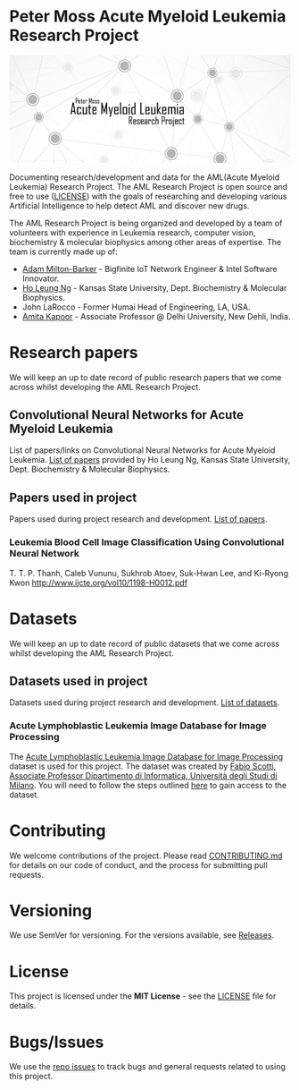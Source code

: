# Peter Moss Acute Myeloid Leukemia Research Project
![Peter Moss Acute Myeloid Leukemia Research Project](Media/Images/Banner-Social.jpg)

Documenting research/development and data for the AML(Acute Myeloid Leukemia) Research Project. The AML Research Project is open source and free to use ([LICENSE](https://github.com/AMLResearchProject/AML-Classifiers/blob/master/LICENSE "LICENSE")) with the goals of researching and developing various Artificial Intelligence to help detect AML and discover new drugs.

The AML Research Project is being organized and developed by a team of volunteers with experience in Leukemia research, computer vision, biochemistry & molecular biophysics among other areas of expertise. The team is currently made up of:

- [Adam Milton-Barker](https://github.com/AdamMiltonBarker "Adam Milton-Barker") - Bigfinite IoT Network Engineer & Intel Software Innovator.
- [Ho Leung Ng](https://github.com/holeung "Ho  Leung Ng") - Kansas State University, Dept. Biochemistry & Molecular Biophysics.
- John LaRocco - Former Humai Head of Engineering, LA, USA.
- [Amita Kapoor](https://github.com/amita-kapoor "Amita Kapoor") - Associate Professor @ Delhi University, New Dehli, India.

# Research papers
We will keep an up to date record of public research papers that we come across whilst developing the AML Research Project. 

## Convolutional Neural Networks for Acute Myeloid Leukemia
List of papers/links on Convolutional Neural Networks for Acute Myeloid Leukemia. [List of papers](https://github.com/AMLResearchProject/AML-Classifiers/blob/master/Papers/CNN-AML-Papers.md "List of papers") provided by Ho Leung Ng, Kansas State University, Dept. Biochemistry & Molecular Biophysics.

## Papers used in project
Papers used during project research and development. [List of papers](https://github.com/AMLResearchProject/AML-Classifiers/blob/master/Papers/Project-Papers.md "List of papers").

### Leukemia Blood Cell Image Classification Using Convolutional Neural Network
T. T. P. Thanh, Caleb Vununu, Sukhrob Atoev, Suk-Hwan Lee, and Ki-Ryong Kwon 
http://www.ijcte.org/vol10/1198-H0012.pdf

# Datasets
We will keep an up to date record of public datasets that we come across whilst developing the AML Research Project. 

## Datasets used in project
Datasets used during project research and development. [List of datasets](https://github.com/AMLResearchProject/AML-Classifiers/blob/master/Papers/Project-Datasets.md "List of datasets").

### Acute Lymphoblastic Leukemia Image Database for Image Processing
The [Acute Lymphoblastic Leukemia Image Database for Image Processing](https://homes.di.unimi.it/scotti/all/) dataset is used for this project. The dataset was created by [Fabio Scotti, Associate Professor Dipartimento di Informatica, Università degli Studi di Milano](https://homes.di.unimi.it/scotti/). You will need to follow the steps outlined [here](https://homes.di.unimi.it/scotti/all/#download) to gain access to the dataset.

# Contributing
We welcome contributions of the project. Please read [CONTRIBUTING.md](https://github.com/AMLResearchProject/AML-Classifiers/blob/master/CONTRIBUTING.md "CONTRIBUTING.md") for details on our code of conduct, and the process for submitting pull requests.

# Versioning
We use SemVer for versioning. For the versions available, see [Releases](https://github.com/AMLResearchProject/AML-Classifiers/releases "Releases").

# License
This project is licensed under the **MIT License** - see the [LICENSE](https://github.com/AMLResearchProject/AML-Classifiers/blob/master/LICENSE "LICENSE") file for details.

# Bugs/Issues
We use the [repo issues](https://github.com/AMLResearchProject/AML-Classifiers/issues "repo issues") to track bugs and general requests related to using this project. 